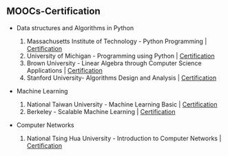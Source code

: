 ## MOOCs-Certification

* Data structures and Algorithms in Python
  1. Massachusetts Institute of Technology - Python Programming | [Certification](https://github.com/WhoYoung99/MOOCs-Certification/blob/master/edx_MIT_python.pdf)
  2. University of Michigan - Programming using Python | [Certification](https://github.com/WhoYoung99/MOOCs-Certification/blob/master/Coursera%20pythonlearn%202016.pdf)
  3. Brown University - Linear Algebra through Computer Science Applications | [Certification](https://github.com/WhoYoung99/MOOCs-Certification/blob/master/Coursera%20matrix%202016.pdf)
  4. Stanford University- Algorithms Design and Analysis | [Certification](https://github.com/WhoYoung99/MOOCs-Certification/blob/master/Coursera%20algo%202016.pdf)

* Machine Learning
  1. National Taiwan University - Machine Learning Basic | [Certification](https://github.com/WhoYoung99/MOOCs-Certification/blob/master/Coursera%20ntumlone%202016.pdf)
  2. Berkeley - Scalable Machine Learning | [Certification](https://github.com/WhoYoung99/MOOCs-Certification/blob/master/edx_ucb_spark.pdf)

* Computer Networks
  1. National Tsing Hua University - Introduction to Computer Networks | [Certification](https://github.com/WhoYoung99/MOOCs-Certification/blob/master/NTHU_mooc_networks.pdf)
